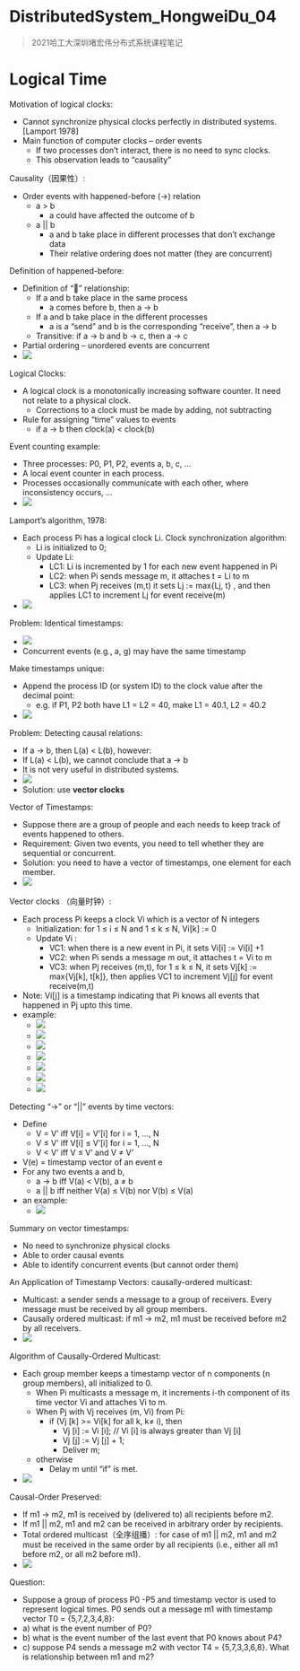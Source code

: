 # DistributedSystem_HongweiDu_04

> 2021哈工大深圳堵宏伟分布式系统课程笔记

# Logical Time
Motivation of logical clocks:
- Cannot synchronize physical clocks perfectly in distributed systems. [Lamport 1978]
- Main function of computer clocks – order events
    - If two processes don’t interact, there is no need to sync clocks. 
    - This observation leads to “causality”

Causality（因果性）:
- Order events with happened-before  (->) relation
    - a > b 
        - a could have affected the outcome of b
    - a || b
        - a and b take place in different processes that don’t exchange data
        - Their relative ordering does not matter (they are concurrent)

Definition of happened-before:
- Definition of “” relationship:
    - If a and b take place in the same process
        - a comes before b, then a -> b 
    - If a and b take place in the different processes
        - a is a “send” and b is the corresponding “receive”, then a -> b 
    - Transitive: if a -> b and b -> c, then a -> c 
- Partial ordering – unordered events are concurrent
- ![](https://raw.githubusercontent.com/QizhengZou/Drawing_bed/main/20211210145000.png)

Logical Clocks:
- A logical clock is a monotonically increasing software counter. It need not relate to a physical clock.
    - Corrections to a clock must be made by adding, not subtracting
- Rule for assigning “time” values to events
    - if a -> b then clock(a) < clock(b)

Event counting example:
- Three processes: P0, P1, P2, events a, b, c, …
- A local event counter in each process.
- Processes occasionally communicate with each other, where inconsistency occurs, …
- ![](https://raw.githubusercontent.com/QizhengZou/Drawing_bed/main/20211210145216.png)

Lamport’s algorithm, 1978:
- Each process Pi has a logical clock Li. Clock synchronization algorithm:
    - Li is initialized to 0;
    - Update Li:
        - LC1: Li  is incremented by 1 for each new event happened in Pi 
        - LC2: when Pi sends message m, it attaches t =  Li to m
        - LC3: when Pj receives (m,t) it sets Lj := max{Lj, t} , and then applies LC1 to increment Lj for event receive(m)
- ![](https://raw.githubusercontent.com/QizhengZou/Drawing_bed/main/20211210145316.png)

Problem: Identical timestamps:
- ![](https://raw.githubusercontent.com/QizhengZou/Drawing_bed/main/20211210145349.png)
- Concurrent events (e.g., a, g) may have the same timestamp

Make timestamps unique:
- Append the process ID (or system ID) to the clock value after the decimal point:
    - e.g. if  P1, P2 both have L1 = L2 = 40, make L1 = 40.1, L2 = 40.2
- ![](https://raw.githubusercontent.com/QizhengZou/Drawing_bed/main/20211210145434.png)

Problem: Detecting causal relations:
- If a -> b, then L(a) < L(b), however:
- If L(a) < L(b), we cannot conclude that a -> b 
- It is not very useful in distributed systems.
- ![](https://raw.githubusercontent.com/QizhengZou/Drawing_bed/main/20211210145540.png)
- Solution: use **vector clocks**

Vector of Timestamps:
- Suppose there are a group of people and each needs to keep track of events happened to others. 
- Requirement: Given two events, you need to tell whether they are sequential or concurrent.
- Solution: you need to have a vector of timestamps, one element for each member.
- ![](https://raw.githubusercontent.com/QizhengZou/Drawing_bed/main/20211210145641.png)

Vector clocks （向量时钟）:
- Each process Pi keeps a clock Vi which is a vector of N integers
    - Initialization: for 1 ≤ i ≤ N and 1 ≤ k ≤ N, Vi[k] := 0
    - Update Vi : 
        - VC1: when there is a new event in Pi, it sets Vi[i] := Vi[i] +1
        - VC2: when Pi sends a message m out, it attaches t = Vi to m
        - VC3: when Pj receives (m,t), for 1 ≤ k ≤ N, it sets Vj[k] := max{Vj[k], t[k]}, then applies VC1 to increment Vj[j] for event receive(m,t)
- Note: Vi[j] is a timestamp indicating that Pi knows all events that happened in Pj upto this time.
- example:
    - ![](https://raw.githubusercontent.com/QizhengZou/Drawing_bed/main/20211210145829.png)
    - ![](https://raw.githubusercontent.com/QizhengZou/Drawing_bed/main/20211210145851.png)
    - ![](https://raw.githubusercontent.com/QizhengZou/Drawing_bed/main/20211210145915.png)
    - ![](https://raw.githubusercontent.com/QizhengZou/Drawing_bed/main/20211210145953.png)
    - ![](https://raw.githubusercontent.com/QizhengZou/Drawing_bed/main/20211210150014.png)
    - ![](https://raw.githubusercontent.com/QizhengZou/Drawing_bed/main/20211210150037.png)
    - ![](https://raw.githubusercontent.com/QizhengZou/Drawing_bed/main/20211210150059.png)

Detecting “->” or “||” events by time vectors:
- Define
    - V = V’ iff V[i] = V’[i] for i = 1, …, N
    - V ≤ V’ iff V[i] ≤ V’[i] for i = 1, …, N
    - V < V’ iff V ≤ V’ and V ≠ V’ 
- V(e) = timestamp vector of an event e
- For any two events a and b, 
    - a -> b iff V(a) < V(b), a ≠ b
    - a || b iff neither V(a) ≤ V(b) nor V(b) ≤ V(a)
- an example:
    - ![](https://raw.githubusercontent.com/QizhengZou/Drawing_bed/main/20211210150247.png)

Summary on vector timestamps:
- No need to synchronize physical clocks
- Able to order causal events
- Able to identify concurrent events (but cannot order them) 

An Application of Timestamp Vectors: causally-ordered multicast:
- Multicast: a sender sends a message to a group of receivers. Every message must be received by all group members.
- Causally ordered multicast: if m1 ->  m2, m1 must be received before m2 by all receivers.
- ![](https://raw.githubusercontent.com/QizhengZou/Drawing_bed/main/20211210150506.png)

Algorithm of Causally-Ordered Multicast:
- Each group member keeps a timestamp vector of n components (n group members), all initialized to 0.
    - When Pi multicasts a message m, it increments i-th component of its time vector Vi and attaches Vi to m.
    - When Pj with Vj receives (m, Vi) from Pi:
        - if (Vj [k] >= Vi[k] for all k, k≠ i), then
		    - Vj [i] := Vi [i];  // Vi [i] is always greater than Vj [i]
		    - Vj [j] := Vj [j] + 1;
            - Deliver m;
	- otherwise 
		- Delay m until “if” is met. 
- ![](https://raw.githubusercontent.com/QizhengZou/Drawing_bed/main/20211210150745.png)

Causal-Order Preserved:
- If m1 -> m2, m1 is received by (delivered to) all recipients before m2.
- If m1 || m2, m1 and m2 can be received in arbitrary order by recipients.
- Total ordered multicast（全序组播）: for case of m1 || m2, m1 and m2 must be received in the same order by all recipients (i.e., either all m1 before m2, or all m2 before m1).
- ![](https://raw.githubusercontent.com/QizhengZou/Drawing_bed/main/20211210150851.png)

Question:
- Suppose a group of process P0 -P5 and timestamp vector is used to represent logical times. P0 sends out a message m1 with timestamp vector T0 = {5,7,2,3,4,8}:
- a) what is the event number of P0?  
- b) what is the event number of the last event that P0 knows about P4?
- c) suppose P4 sends a message m2 with vector T4 = {5,7,3,3,6,8}. What is relationship between m1 and m2?













